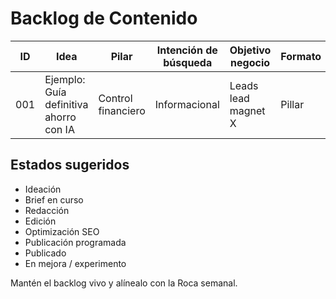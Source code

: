 # Backlog de Contenido

| ID | Idea | Pilar | Intención de búsqueda | Objetivo negocio | Formato | Estado | Owner | Fecha objetivo |
| --- | --- | --- | --- | --- | --- | --- | --- | --- |
| 001 | Ejemplo: Guía definitiva ahorro con IA | Control financiero | Informacional | Leads lead magnet X | Pillar | Ideación | Ana | 2025-01-15 |

## Estados sugeridos
- Ideación
- Brief en curso
- Redacción
- Edición
- Optimización SEO
- Publicación programada
- Publicado
- En mejora / experimento

Mantén el backlog vivo y alínealo con la Roca semanal.
